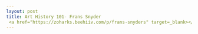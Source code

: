 ```yaml
---
layout: post
title: Art History 101- Frans Snyder
 <a href="https://zoharks.beehiiv.com/p/frans-snyders" target=_blank></a>
---
```


 
